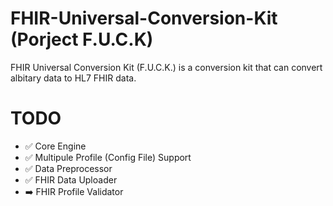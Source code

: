 # FHIR-Universal-Conversion-Kit (Porject F.U.C.K)

FHIR Universal Conversion Kit (F.U.C.K.) is a conversion kit that can convert albitary data to HL7 FHIR data. 

# TODO
- :white_check_mark: Core Engine
- :white_check_mark: Multipule Profile (Config File) Support
- :white_check_mark: Data Preprocessor
- :white_check_mark: FHIR Data Uploader
- :arrow_right: FHIR Profile Validator